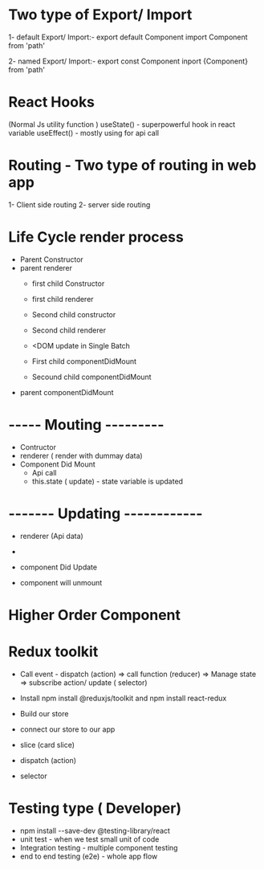 # Two type of Export/ Import

1- default Export/ Import:-
    export default Component
    import Component from 'path'

2- named Export/ Import:-
    export const Component
    inport {Component} from 'path'



# React Hooks
 (Normal Js utility function )
 useState() - superpowerful hook in react variable
 useEffect() - mostly using for api call


 # Routing - Two type of routing in web app
 1- Client side routing
 2- server side routing
 


 # Life Cycle render process
 - Parent Constructor
 - parent renderer
    - first child Constructor
    - first child renderer

    - Second child constructor
    - Second child renderer

    - <DOM update in Single Batch
    - First child componentDidMount
    - Secound child componentDidMount
- parent componentDidMount



# ----- Mouting ---------
- Contructor
- renderer ( render with dummay data)
- Component Did Mount 
    - Api call
    - this.state ( update) - state variable is updated

# ------- Updating ------------
- renderer (Api data)
- <HTML with new data>
- component Did Update

- component will unmount 



# Higher Order Component




# Redux toolkit 
- Call event - dispatch (action) => call function (reducer) => Manage state => subscribe action/ update ( selector)

- Install npm install @reduxjs/toolkit  and  npm install react-redux
- Build our store
- connect our store to our app
- slice (card slice)
- dispatch (action)
- selector




# Testing type ( Developer)
- npm install --save-dev @testing-library/react
- unit test - when we test small unit of code 
- Integration testing - multiple component testing
- end to end testing (e2e) - whole app flow 
